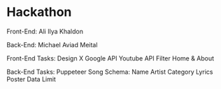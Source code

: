 # Hackathon


Front-End:
  Ali
  Ilya
  Khaldon
  
Back-End:
  Michael
  Aviad
  Meital
  
Front-End Tasks:
  Design X
  Google API
  Youtube API
  Filter
  Home & About
  
Back-End Tasks:
  Puppeteer
  Song Schema:
    Name
    Artist
    Category
    Lyrics
    Poster
  Data Limit
  
